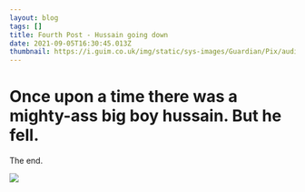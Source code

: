 ```yaml
---
layout: blog
tags: []
title: Fourth Post - Hussain going down
date: 2021-09-05T16:30:45.013Z
thumbnail: https://i.guim.co.uk/img/static/sys-images/Guardian/Pix/audio/video/2013/3/9/1362844516699/Statue---Saddam-Hussein-012.jpg?width=640&quality=85&auto=format&fit=max&s=69c9c85c7b03e9b0b04e30b0413e7f96
---
```


# Once upon a time there was a mighty-ass big boy hussain. But he fell.

The end.

![](https://c8.alamy.com/comp/2E5Y73G/chairman-of-the-european-bahraini-organization-for-human-rights-hussain-jawad-speaks-during-a-news-conference-in-manama-may-9-2013-the-news-conference-provided-updates-on-the-organizations-latest-programs-and-activities-reutershamad-i-mohammed-bahrain-tags-politics-civil-unrest-headshot-2E5Y73G.jpg)